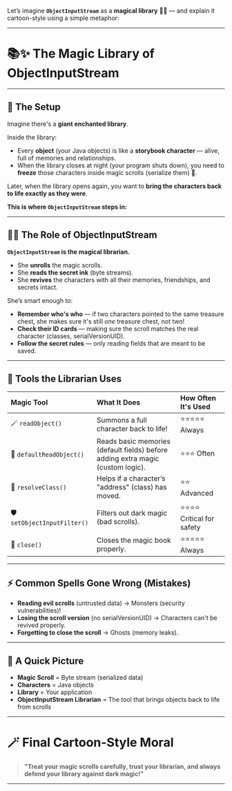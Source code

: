 Let’s imagine **`ObjectInputStream`** as a **magical library** 🏰📜 — and explain it cartoon-style using a simple metaphor:

---

# 📚✨ **The Magic Library of ObjectInputStream**

---

## 🎩 The Setup

Imagine there's a **giant enchanted library**.

Inside the library:
- Every **object** (your Java objects) is like a **storybook character** — alive, full of memories and relationships.
- When the library closes at night (your program shuts down), you need to **freeze** those characters inside magic scrolls (serialize them) 📜.

Later, when the library opens again, you want to **bring the characters back to life exactly as they were**.

**This is where `ObjectInputStream` steps in:**

---

## 🧙‍♂️ The Role of ObjectInputStream

**`ObjectInputStream` is the magical librarian.**
- She **unrolls** the magic scrolls.
- She **reads the secret ink** (byte streams).
- She **revives** the characters with all their memories, friendships, and secrets intact.

She’s smart enough to:
- **Remember who's who** — if two characters pointed to the same treasure chest, she makes sure it's still *one* treasure chest, not two!
- **Check their ID cards** — making sure the scroll matches the real character (classes, serialVersionUID).
- **Follow the secret rules** — only reading fields that are meant to be saved.

---

## 🧰 Tools the Librarian Uses

| Magic Tool | What It Does | How Often It's Used |
|:---|:---|:---|
| 🪄 `readObject()` | Summons a full character back to life! | ⭐⭐⭐⭐⭐ Always |
| 📖 `defaultReadObject()` | Reads basic memories (default fields) before adding extra magic (custom logic). | ⭐⭐⭐ Often |
| 🔮 `resolveClass()` | Helps if a character’s "address" (class) has moved. | ⭐⭐ Advanced |
| 🛡️ `setObjectInputFilter()` | Filters out dark magic (bad scrolls). | ⭐⭐⭐⭐ Critical for safety |
| 🧹 `close()` | Closes the magic book properly. | ⭐⭐⭐⭐⭐ Always |

---

## ⚡ Common Spells Gone Wrong (Mistakes)

- **Reading evil scrolls** (untrusted data) → Monsters (security vulnerabilities)!
- **Losing the scroll version** (no serialVersionUID) → Characters can't be revived properly.
- **Forgetting to close the scroll** → Ghosts (memory leaks).

---

## 🎠 A Quick Picture

- **Magic Scroll** = Byte stream (serialized data)
- **Characters** = Java objects
- **Library** = Your application
- **ObjectInputStream Librarian** = The tool that brings objects back to life from scrolls

---

# 🪄 Final Cartoon-Style Moral

> **"Treat your magic scrolls carefully, trust your librarian, and always defend your library against dark magic!"**

---

